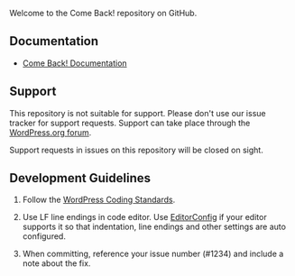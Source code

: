 Welcome to the Come Back! repository on GitHub.

## Documentation
* [Come Back! Documentation](http://sanjeebaryal.com.np/bring-your-lost-customers-back/)

## Support
This repository is not suitable for support. Please don't use our issue tracker for support requests. Support can take place through the [WordPress.org forum](https://wordpress.org/support/plugin/come-back/).

Support requests in issues on this repository will be closed on sight.

## Development Guidelines

1. Follow the [WordPress Coding Standards](https://make.wordpress.org/core/handbook/best-practices/coding-standards/php/).

2. Use LF line endings in code editor. Use [EditorConfig](https://editorconfig.org/) if your editor supports it so that indentation, line endings and other settings are auto configured.

3. When committing, reference your issue number (#1234) and include a note about the fix.